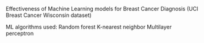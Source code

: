 Effectiveness of Machine Learning models for Breast Cancer Diagnosis (UCI Breast Cancer Wisconsin dataset)

ML algorithms used:
Random forest
K-nearest neighbor
Multilayer perceptron
